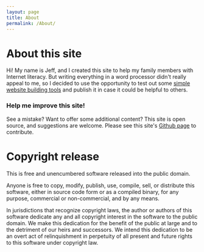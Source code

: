 ```yaml
---
layout: page
title: About
permalink: /About/
---
```


# About this site

Hi! My name is Jeff, and I created this site to help my family members with Internet literacy. But writing everything in a word processor didn't really appeal to me, so I decided to use the opportunity to test out some [simple website building tools](https://jekyllrb.com) and publish it in case it could be helpful to others.

### Help me improve this site!

See a mistake? Want to offer some additional content? This site is open source, and suggestions are welcome. Please see this site's [Github page](https://github.com/jeffrosenberg/how-to-use-the-internet) to contribute.

# Copyright release

This is free and unencumbered software released into the public domain.

Anyone is free to copy, modify, publish, use, compile, sell, or
distribute this software, either in source code form or as a compiled
binary, for any purpose, commercial or non-commercial, and by any
means.

In jurisdictions that recognize copyright laws, the author or authors
of this software dedicate any and all copyright interest in the
software to the public domain. We make this dedication for the benefit
of the public at large and to the detriment of our heirs and
successors. We intend this dedication to be an overt act of
relinquishment in perpetuity of all present and future rights to this
software under copyright law.